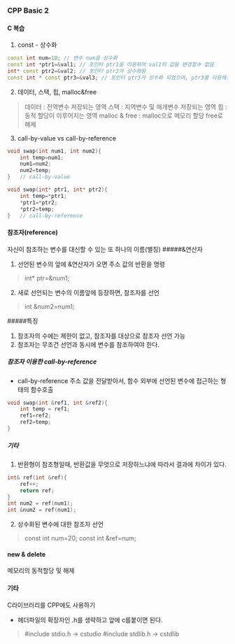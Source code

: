 ### CPP Basic 2

#### C 복습
1. const - 상수화
```cpp
const int num=10; // 변수 num을 상수화
const int *ptr1=&val1; // 포인터 ptr1을 이용하여 val1의 값을 변경할수 없음
int* const ptr2=&val2; // 포인터 ptr2가 상수화됨
const int * const ptr3=&val3; // 포인터 ptr3가 상수화 되었으며, ptr3를 이용해서 val3의 값을 변경할수없음
```
2. 데이터, 스택, 힙, malloc&free
> 데이터 : 전역변수 저장되는 영역
> 스택 : 지역변수 및 매개변수 저장되는 영역
> 힙 : 동적 할당이 이루어지는 영역
> malloc & free : malloc으로 메모리 할당 free로 해제

3. call-by-value vs call-by-reference
```cpp
void swap(int num1, int num2){
	int temp=num1;
	num1=num2;
	num2=temp;
}	// call-by-value

void swap(int* ptr1, int* ptr2){
	int temp=*ptr1;
	*ptr1=*ptr2;
	*ptr2=temp;
}	// call-by-reference
```

#### 참조자(reference)
자신이 참조하는 변수를 대신할 수 있는 또 하나의 이름(별칭)
#####&연산자
1. 선언된 변수의 앞에 &연산자가 오면 주소 값의 반환을 명령
> int* ptr=&num1;

2. 새로 선언되는 변수의 이름앞에 등장하면, 참조자를 선언
> int &num2=num1;

#####특징
1. 참조자의 수에는 제한이 없고, 참조자를 대상으로 참조자 선언 가능
2. 참조자는 무조건 선언과 동시에 변수를 참조하여야 한다.

##### 참조자 이용한 call-by-reference
* call-by-reference
주소 값을 전달받아서, 함수 외부에 선언된 변수에 접근하는 형태의 함수호출
```cpp
void swap(int &ref1, int &ref2){
	int temp = ref1;
	ref1=ref2;
	ref2=temp;
}
```

##### 기타
1. 반환형이 참조형일때, 반환값을 무엇으로 저장하느냐에 따라서 결과에 차이가 있다.
```cpp
int& ref(int &ref){
	ref++;
	return ref;
}
int num2 = ref(num1);
int &num2 = ref(num1);
```
2. 상수화된 변수에 대한 참조자 선언
> const int num=20;
> const int &ref=num;

#### new & delete
메모리의 동적할당 및 해제

#### 기타
C라이브러리를 CPP에도 사용하기
* 헤더파일의 확장자인 .h를 생략하고 앞에 c를붙이면 된다.

> #include stdio.h -> cstudio
> #include stdlib.h -> cstdlib
